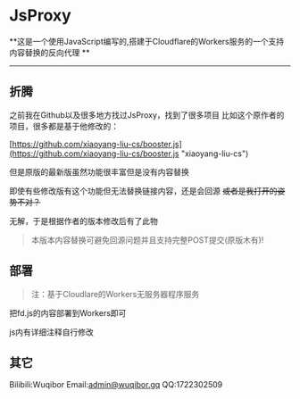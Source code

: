 # JsProxy
**这是一个使用JavaScript编写的,搭建于Cloudflare的Workers服务的一个支持内容替换的反向代理 **

----

## 折腾

之前我在Github以及很多地方找过JsProxy，找到了很多项目
比如这个原作者的项目，很多都是基于他修改的：

[https://github.com/xiaoyang-liu-cs/booster.js](https://github.com/xiaoyang-liu-cs/booster.js "xiaoyang-liu-cs")

但是原版的最新版虽然功能很丰富但是没有内容替换

即使有些修改版有这个功能但无法替换链接内容，还是会回源
~~或者是我打开的姿势不对？~~

无解，于是根据作者的版本修改后有了此物

>本版本内容替换可避免回源问题并且支持完整POST提交(原版木有)!

## 部署

>注：基于Cloudlare的Workers无服务器程序服务

把fd.js的内容部署到Workers即可

js内有详细注释自行修改

## 其它

Bilibili:Wuqibor
Email:admin@wuqibor.gq
QQ:1722302509
